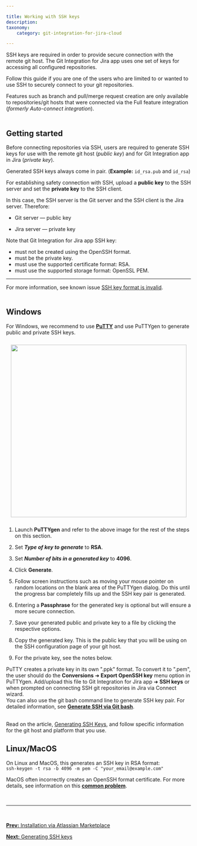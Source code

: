 ```yaml
---

title: Working with SSH keys
description:
taxonomy:
    category: git-integration-for-jira-cloud

---
```

SSH keys are required in order to provide secure connection with the remote git host. The Git Integration for Jira app uses one set of keys for accessing all configured repositories.

Follow this guide if you are one of the users who are limited to or wanted to use SSH to securely connect to your git repositories.

<div class="bbb-callout bbb--note">
    <div class="irow">
    <div class="ilogobox">
        <span class="logoimg"></span>
    </div>
    <div class="imsgbox">
        Features such as branch and pull/merge request creation are only available to repositories/git hosts that were connected via the Full feature integration (<i>formerly Auto-connect integration</i>).
    </div>
    </div>
</div>
<br>

## Getting started

Before connecting repositories via SSH, users are required to generate SSH keys for use with the remote git host (_public key_) and for Git Integration app in Jira (_private key_).

Generated SSH keys always come in pair. (**Example:** `id_rsa.pub` and `id_rsa`)

For establishing safety connection with SSH, upload a **public key** to the SSH server and set the **private key** to the SSH client.

In this case, the SSH server is the Git server and the SSH client is the Jira server. Therefore:

*   Git server — public key

*   Jira server — private key

<div class="bbb-callout bbb--tip">
    <div class="irow">
    <div class="ilogobox">
        <span class="logoimg"></span>
    </div>
    <div class="imsgbox">
        Note that Git Integration for Jira app SSH key:
        <ul>
            <li>must not be created using the OpenSSH format.</li>
            <li>must be the private key.</li>
            <li>must use the supported certificate format: RSA.</li>
            <li>must use the supported storage format: OpenSSL PEM.</li>
        </ul>
        <hr>
        <p style='margin-bottom:0px !important'>For more information, see known issue <a href='/git-integration-for-jira-cloud/ssh-key-file-format-is-invalid-gij-cloud'>SSH key format is invalid</a>.</p>
    </div>
    </div>
</div>
<br>

## Windows

For Windows, we recommend to use [**PuTTY**](https://www.putty.org/) and use PuTTYgen to generate public and private SSH keys.

<img src='/wp-content/uploads/gij-workting-with-puttygen-key-dlg.png' style='margin:25px auto;display:block;max-width:100%' width=479px height=471px />

1.  Launch **PuTTYgen** and refer to the above image for the rest of the steps on this section.

2.  Set _**Type of key to generate**_ to **RSA**.

3.  Set _**Number of bits in a generated key**_ to **4096**.

4.  Click **Generate**.

5.  Follow screen instructions such as moving your mouse pointer on random locations on the blank area of the PuTTYgen dialog. Do this until the progress bar completely fills up and the SSH key pair is generated.

6.  Entering a **Passphrase** for the generated key is optional but will ensure a more secure connection.

7.  Save your generated public and private key to a file by clicking the respective options.

8.  Copy the generated key. This is the public key that you will be using on the SSH configuration page of your git host.

9.  For the private key, see the notes below.

<div class="bbb-callout bbb--tip">
    <div class="irow">
    <div class="ilogobox">
        <span class="logoimg"></span>
    </div>
    <div class="imsgbox">
        PuTTY creates a private key in its own ".ppk" format. To convert it to ".pem", the user should do the <b>Conversions</b> ➜ <b>Export OpenSSH key</b> menu option in PuTTYgen. Add/upload this file to Git Integration for Jira app ➜ <b>SSH keys</b> or when prompted on connecting SSH git repositories in Jira via Connect wizard.
    </div>
    </div>
</div>

<div class="bbb-callout bbb--info">
    <div class="irow">
    <div class="ilogobox">
        <span class="logoimg"></span>
    </div>
    <div class="imsgbox">
        You can also use the git bash command line to generate SSH key pair. For detailed information, see <a href='https://git-scm.com/book/en/v2/Git-on-the-Server-Generating-Your-SSH-Public-Key'><b>Generate SSH via Git bash</b></a>.
    </div>
    </div>
</div>
<br>

Read on the article, [Generating SSH Keys](/git-integration-for-jira-cloud/generating-ssh-keys-gij-cloud/), and follow specific information for the git host and platform that you use.

## Linux/MacOS

On Linux and MacOS, this generates an SSH key in RSA format:<br>
```ssh-keygen -t rsa -b 4096 -m pem -C "your_email@example.com"```

MacOS often incorrectly creates an OpenSSH format certificate. For more details, see information on this [**common problem**](https://serverfault.com/questions/939909/ssh-keygen-does-not-create-rsa-private-key).

&nbsp;

* * *

&nbsp;

[**Prev:** Installation via Atlassian Marketplace](/git-integration-for-jira-cloud/installation-via-atlassian-marketplace-gij-cloud)

[**Next:** Generating SSH keys](/git-integration-for-jira-cloud/generating-ssh-keys-gij-cloud)

